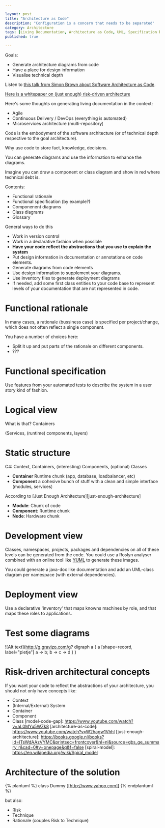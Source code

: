 ```yaml
---

layout: post
title: "Architecture as Code"
description: "Configuration is a concern that needs to be separated"
category: Architecture
tags: [Living Documentation, Architecture as Code, UML, Specification by Example, Just enough Architecture]
published: true

---
```


Goals:

* Generate architecture diagrams from code
* Have a place for design information
* Visualise technical depth


Listen to [this talk from Simon Brown about Software Architecture as Code](https://www.youtube.com/watch?v=W2hagw1VhhI).

[Here is a whitepaper on (just enough) risk-driven architecture](http://static1.1.sqspcdn.com/static/f/702523/9359219/1289413590470/201011-Fairbanks.pdf?token=S3TtgslSp14YaQPT%2FtYEqKUE%2BKg%3D) 

Here's some thoughts on generating living documentation in the context:
* Agile
* Continuous Delivery / DevOps (everything is automated)
* Microservices architecture (multi-repository)

Code is the embodyment of the software architecture (or of technical depth respective to the goal architecture).

Why use code to store fact, knowledge, decisions.



You can generate diagrams and use the information to enhance the diagrams.

Imagine you can draw a component or class diagram and show in red where technical debt is.

Contents:

* Functional rationale
* Functional specification (by example?)
* Componenent diagrams
* Class diagrams
* Glossary

General ways to do this

* Work in version control
* Work in a declarative fashion when possible
* **Have your code reflect the abstractions that you use to explain the system**
* Put design information in documentation or annotations on code elements.
* Generate diagrams from code elements
* Use design information to supplement your diagrams.
* Use inventory files to generate deployment diagrams
* If needed, add some first class entities to your code base to represent levels of your documentation that are not represented in code.

# Functional rationale

In many cases, a rationale (bussiness case) is specified per project/change, which does not often reflect a single component.

You have a number of choices here:

* Split it up and put parts of the rationale on different components.
* ???


# Functional specification

Use features from your automated tests to describe the system in a user story kind of fashion.

# Logical view

What is that?
Containers

(Services, (runtime) components, layers)

# Static structure

C4: Context, Containers, (interesting) Components, (optional) Classes

* **Container** Runtime chunk (app, database, loadbalancer, etc)
* **Component** a cohesive bunch of stuff with a clean and simple interface (modules, services)

According to [Just Enough Architecture][just-enough-architecture]
* **Module**: Chunk of code
* **Component**: Runtime chunk
* **Node**: Hardware chunk

# Development view

Classes, namespaces, projects, packages and dependencies on all of these levels can be generated from the code. You could use a Roslyn analyser combined with an online tool like [YUML](http://yuml.me) to generate these images.

You could generate a java-doc like documentation and add an UML-class diagram per namespace (with external dependencies).

# Deployment view

Use a declarative 'inventory' that maps knowns machines by role, and that maps these roles to applications.



# Test some diagrams

![Alt text](http://g.gravizo.com/g?
digraph a {
    a [shape=record, label="pietje"]
    a -> b;
    b -> c -> d
}
)

# Risk-driven architectural concepts

If you want your code to reflect the abstractions of your architecture, you should not only have concepts like: 
* Context
* (Internal/External) System
* Container
* Component
* Class
[model-code-gap]: https://www.youtube.com/watch?v=aL0MYu5WZk8
[architecture-as-code]: https://www.youtube.com/watch?v=W2hagw1VhhI
[just-enough-architecture]: https://books.google.nl/books?id=ITsWdAAzVYMC&printsec=frontcover&hl=nl&source=gbs_ge_summary_r&cad=0#v=onepage&q&f=false
[spiral-model]: https://en.wikipedia.org/wiki/Spiral_model


# Architecture of the solution

{% plantuml %}
class Dummy [[http://www.yahoo.com]]
{% endplantuml  %}

but also:

* Risk
* Technique
* Rationale (couples Risk to Technique)
